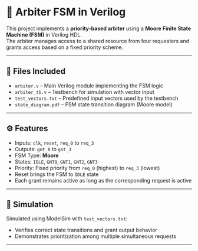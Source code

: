 

# 🧠 Arbiter FSM in Verilog

This project implements a **priority-based arbiter** using a **Moore Finite State Machine (FSM)** in Verilog HDL.  
The arbiter manages access to a shared resource from four requesters and grants access based on a fixed priority scheme.

---

## 📁 Files Included

- `arbiter.v` – Main Verilog module implementing the FSM logic  
- `arbiter_tb.v` – Testbench for simulation with vector input  
- `test_vectors.txt` – Predefined input vectors used by the testbench    
- `state_diagram.pdf` – FSM state transition diagram (Moore model)    

---

## ⚙️ Features

- Inputs: `clk`, `reset`, `req_0` to `req_3`  
- Outputs: `gnt_0` to `gnt_3`  
- FSM Type: **Moore**  
- States: `IDLE`, `GNT0`, `GNT1`, `GNT2`, `GNT3`  
- Priority: Fixed priority from `req_0` (highest) to `req_3` (lowest)  
- Reset brings the FSM to `IDLE` state  
- Each grant remains active as long as the corresponding request is active

---

## 🧪 Simulation

Simulated using ModelSim with `test_vectors.txt`:
- Verifies correct state transitions and grant output behavior
- Demonstrates prioritization among multiple simultaneous requests

---



